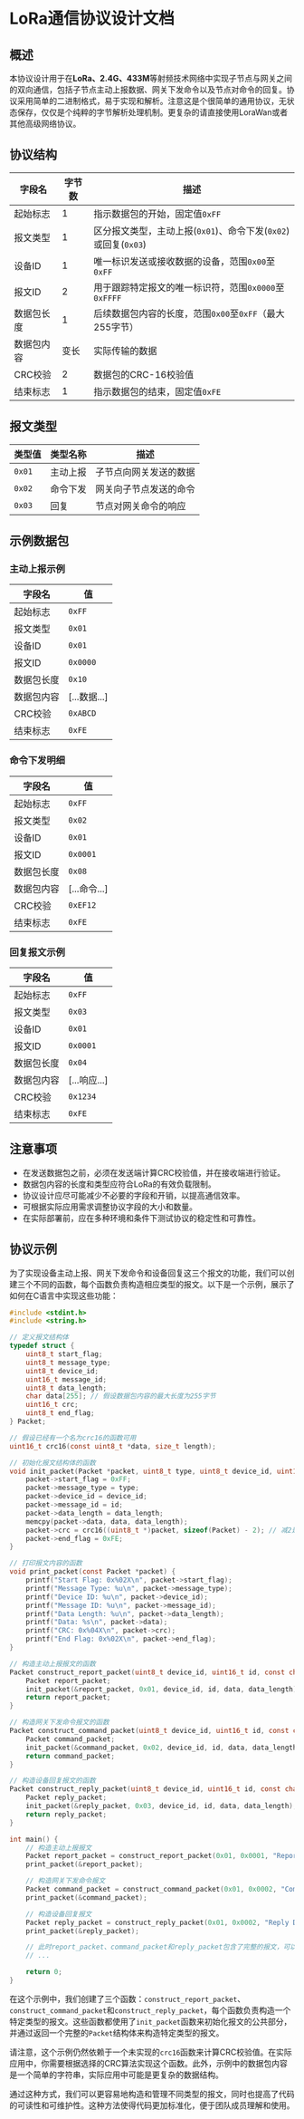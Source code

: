 <!--
 Copyright (C) 2024 wwhai

 This program is free software: you can redistribute it and/or modify
 it under the terms of the GNU Affero General Public License as
 published by the Free Software Foundation, either version 3 of the
 License, or (at your option) any later version.

 This program is distributed in the hope that it will be useful,
 but WITHOUT ANY WARRANTY; without even the implied warranty of
 MERCHANTABILITY or FITNESS FOR A PARTICULAR PURPOSE.  See the
 GNU Affero General Public License for more details.

 You should have received a copy of the GNU Affero General Public License
 along with this program.  If not, see <https://www.gnu.org/licenses/>.
-->


# LoRa通信协议设计文档

## 概述

本协议设计用于在**LoRa、2.4G、433M**等射频技术网络中实现子节点与网关之间的双向通信，包括子节点主动上报数据、网关下发命令以及节点对命令的回复。协议采用简单的二进制格式，易于实现和解析。注意这是个很简单的通用协议，无状态保存，仅仅是个纯粹的字节解析处理机制。更复杂的请直接使用LoraWan或者其他高级网络协议。

## 协议结构

| 字段名     | 字节数 | 描述                                                           |
| ---------- | ------ | -------------------------------------------------------------- |
| 起始标志   | 1      | 指示数据包的开始，固定值`0xFF`                                 |
| 报文类型   | 1      | 区分报文类型，主动上报(`0x01`)、命令下发(`0x02`)或回复(`0x03`) |
| 设备ID     | 1      | 唯一标识发送或接收数据的设备，范围`0x00`至`0xFF`               |
| 报文ID     | 2      | 用于跟踪特定报文的唯一标识符，范围`0x0000`至`0xFFFF`           |
| 数据包长度 | 1      | 后续数据包内容的长度，范围`0x00`至`0xFF`（最大255字节）        |
| 数据包内容 | 变长   | 实际传输的数据                                                 |
| CRC校验    | 2      | 数据包的CRC-16校验值                                           |
| 结束标志   | 1      | 指示数据包的结束，固定值`0xFE`                                 |

## 报文类型

| 类型值 | 类型名称 | 描述                   |
| ------ | -------- | ---------------------- |
| `0x01` | 主动上报 | 子节点向网关发送的数据 |
| `0x02` | 命令下发 | 网关向子节点发送的命令 |
| `0x03` | 回复     | 节点对网关命令的响应   |

## 示例数据包

### 主动上报示例

| 字段名     | 值           |
| ---------- | ------------ |
| 起始标志   | `0xFF`       |
| 报文类型   | `0x01`       |
| 设备ID     | `0x01`       |
| 报文ID     | `0x0000`     |
| 数据包长度 | `0x10`       |
| 数据包内容 | [...数据...] |
| CRC校验    | `0xABCD`     |
| 结束标志   | `0xFE`       |

### 命令下发明细

| 字段名     | 值           |
| ---------- | ------------ |
| 起始标志   | `0xFF`       |
| 报文类型   | `0x02`       |
| 设备ID     | `0x01`       |
| 报文ID     | `0x0001`     |
| 数据包长度 | `0x08`       |
| 数据包内容 | [...命令...] |
| CRC校验    | `0xEF12`     |
| 结束标志   | `0xFE`       |

### 回复报文示例

| 字段名     | 值           |
| ---------- | ------------ |
| 起始标志   | `0xFF`       |
| 报文类型   | `0x03`       |
| 设备ID     | `0x01`       |
| 报文ID     | `0x0001`     |
| 数据包长度 | `0x04`       |
| 数据包内容 | [...响应...] |
| CRC校验    | `0x1234`     |
| 结束标志   | `0xFE`       |

## 注意事项

- 在发送数据包之前，必须在发送端计算CRC校验值，并在接收端进行验证。
- 数据包内容的长度和类型应符合LoRa的有效负载限制。
- 协议设计应尽可能减少不必要的字段和开销，以提高通信效率。
- 可根据实际应用需求调整协议字段的大小和数量。
- 在实际部署前，应在多种环境和条件下测试协议的稳定性和可靠性。

## 协议示例
为了实现设备主动上报、网关下发命令和设备回复这三个报文的功能，我们可以创建三个不同的函数，每个函数负责构造相应类型的报文。以下是一个示例，展示了如何在C语言中实现这些功能：

```c
#include <stdint.h>
#include <string.h>

// 定义报文结构体
typedef struct {
    uint8_t start_flag;
    uint8_t message_type;
    uint8_t device_id;
    uint16_t message_id;
    uint8_t data_length;
    char data[255]; // 假设数据包内容的最大长度为255字节
    uint16_t crc;
    uint8_t end_flag;
} Packet;

// 假设已经有一个名为crc16的函数可用
uint16_t crc16(const uint8_t *data, size_t length);

// 初始化报文结构体的函数
void init_packet(Packet *packet, uint8_t type, uint8_t device_id, uint16_t id, const char *data, size_t data_length) {
    packet->start_flag = 0xFF;
    packet->message_type = type;
    packet->device_id = device_id;
    packet->message_id = id;
    packet->data_length = data_length;
    memcpy(packet->data, data, data_length);
    packet->crc = crc16((uint8_t *)packet, sizeof(Packet) - 2); // 减2是为了排除end_flag和crc字段
    packet->end_flag = 0xFE;
}

// 打印报文内容的函数
void print_packet(const Packet *packet) {
    printf("Start Flag: 0x%02X\n", packet->start_flag);
    printf("Message Type: %u\n", packet->message_type);
    printf("Device ID: %u\n", packet->device_id);
    printf("Message ID: %u\n", packet->message_id);
    printf("Data Length: %u\n", packet->data_length);
    printf("Data: %s\n", packet->data);
    printf("CRC: 0x%04X\n", packet->crc);
    printf("End Flag: 0x%02X\n", packet->end_flag);
}

// 构造主动上报报文的函数
Packet construct_report_packet(uint8_t device_id, uint16_t id, const char *data, size_t data_length) {
    Packet report_packet;
    init_packet(&report_packet, 0x01, device_id, id, data, data_length);
    return report_packet;
}

// 构造网关下发命令报文的函数
Packet construct_command_packet(uint8_t device_id, uint16_t id, const char *data, size_t data_length) {
    Packet command_packet;
    init_packet(&command_packet, 0x02, device_id, id, data, data_length);
    return command_packet;
}

// 构造设备回复报文的函数
Packet construct_reply_packet(uint8_t device_id, uint16_t id, const char *data, size_t data_length) {
    Packet reply_packet;
    init_packet(&reply_packet, 0x03, device_id, id, data, data_length);
    return reply_packet;
}

int main() {
    // 构造主动上报报文
    Packet report_packet = construct_report_packet(0x01, 0x0001, "Report Data", strlen("Report Data"));
    print_packet(&report_packet);

    // 构造网关下发命令报文
    Packet command_packet = construct_command_packet(0x01, 0x0002, "Command Data", strlen("Command Data"));
    print_packet(&command_packet);

    // 构造设备回复报文
    Packet reply_packet = construct_reply_packet(0x01, 0x0002, "Reply Data", strlen("Reply Data"));
    print_packet(&reply_packet);

    // 此时report_packet、command_packet和reply_packet包含了完整的报文，可以发送给LoRa模块
    // ...

    return 0;
}
```

在这个示例中，我们创建了三个函数：`construct_report_packet`、`construct_command_packet`和`construct_reply_packet`，每个函数负责构造一个特定类型的报文。这些函数都使用了`init_packet`函数来初始化报文的公共部分，并通过返回一个完整的`Packet`结构体来构造特定类型的报文。

请注意，这个示例仍然依赖于一个未实现的`crc16`函数来计算CRC校验值。在实际应用中，你需要根据选择的CRC算法实现这个函数。此外，示例中的数据包内容是一个简单的字符串，实际应用中可能是更复杂的数据结构。

通过这种方式，我们可以更容易地构造和管理不同类型的报文，同时也提高了代码的可读性和可维护性。这种方法使得代码更加标准化，便于团队成员理解和使用。